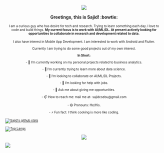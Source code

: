 <p align='center'>
    <p align='center'>
        <p align='center'>
            <img src="https://media.giphy.com/media/sZi7SzKirqV57R7HHJ/giphy.gif">
        </p>
    </p>
</p>
<p align='center'>
    <b>Greetings, this is Sajid! :bowtie: </b>
</p>
<p align='center'>
    <font size="1">
        I am a curious guy who has desire for tech and research. Trying to learn something each day. I love to code and build things. 
        <b>My current focus is to work with AI/ML/DL. At present actively looking for opportunities to collaborate in research and development related to data.</b>
    <font size="1">
</p>
<p align='center'>
    I also have interest in Mobile App Development. I am interested to work with Android and Flutter.
</p>
<p align='center'>
    Currently I am trying to do some good projects out of my own interest.
</p>
<p align='center'>
    <b>In Short:</b>
</p>

<p align='center'>- 🔭 I’m currently working on my personal projects related to business analytics.</p>
<p align='center'>- 🌱 I’m currently trying to learn more about data science.</p>
<p align='center'>- 👯 I’m looking to collaborate on AI/ML/DL Projects.</p>
<p align='center'>- 🤔 I’m looking for help with jobs.</p>
<p align='center'>- 💬 Ask me about giving me opportunities.</p>
<p align='center'>- 📫 How to reach me: mail me at- sajidcsebu@gmail.com</p>
<p align='center'>- 😄 Pronouns: He/His.</p>
<p align='center'>- ⚡ Fun fact: I think cooking is more like coding.</p> 


[![Sajid's github stats](https://github-readme-stats.vercel.app/api?username=idocodetobuild&show_icons=true&count_private=true&hide=prs,issues,contribs&theme=highcontrast)](https://github.com/idocodetobuild/github-readme-stats)


[![Top Langs](https://github-readme-stats.vercel.app/api/top-langs/?username=idocodetobuild&langs_count=10&layout=compact&theme=highcontrast)](https://github.com/idocodetobuild/github-readme-stats)


<p align='center'>
    <p align='center'>
        <p align='center'>
            <img src="https://media.giphy.com/media/OasSW8GLzw8Fb6R8hv/giphy.gif">
        </p>
    </p>
</p>



![](https://komarev.com/ghpvc/?username=neucro&color=070c2e&style=plastic&label=I+am+watching+you!+Sajid's+Profile+View+Counts)
